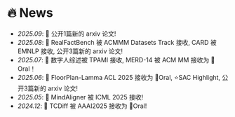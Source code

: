 # 🔥 News
- *2025.09*: 🎉 公开1篇新的 arxiv 论文!
- *2025.08*: 🎉 RealFactBench 被 ACMMM Datasets Track 接收, CARD 被 EMNLP 接收, 公开3篇新的 arxiv 论文!
- *2025.07*: 🎉 数字人综述被 TPAMI 接收, MERD-14 被 ACM MM 接收为 👑Oral！
- *2025.06*: 🎉 FloorPlan-Lamma ACL 2025 接收为 👑Oral, ⭐SAC Highlight, 公开3篇新的 arxiv 论文!
- *2025.05*: 🎉 MindAligner 被 ICML 2025 接收!
- *2024.12*: 🎉 TCDiff 被 AAAI2025 接收为 👑Oral!


<!--
- *2024.04*: 🎉 两篇论文发表于 ICASSP 2024 (1 👑Oral, 1 Poster)!
-->
